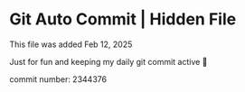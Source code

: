 # Git Auto Commit | Hidden File

This file was added Feb 12, 2025

Just for fun and keeping my daily git commit active 🤪

commit number: 2344376

